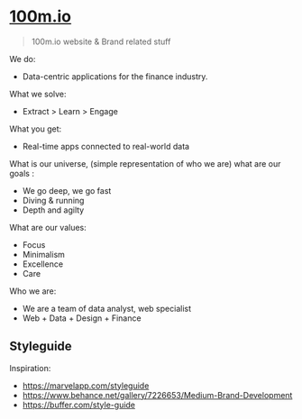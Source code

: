 # [100m.io](100m.io)
> 100m.io website & Brand related stuff

We do:
- Data-centric applications for the finance industry.

What we solve:
- Extract > Learn > Engage

What you get:
- Real-time apps connected to real-world data

What is our universe, (simple representation of who we are) what are our goals :
- We go deep, we go fast
- Diving & running
- Depth and agilty

What are our values:
- Focus
- Minimalism
- Excellence
- Care

Who we are:
- We are a team of data analyst, web specialist
- Web + Data + Design + Finance

## Styleguide

Inspiration:
- https://marvelapp.com/styleguide
- https://www.behance.net/gallery/7226653/Medium-Brand-Development
- https://buffer.com/style-guide
